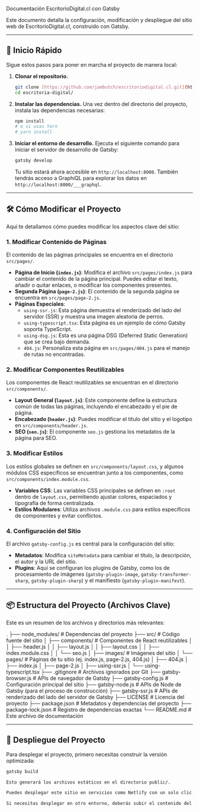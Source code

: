 Documentación EscritorioDigital.cl con Gatsby

Este documento detalla la configuración, modificación y despliegue del sitio web de EscritorioDigital.cl, construido con Gatsby.

---

## 🚀 Inicio Rápido

Sigue estos pasos para poner en marcha el proyecto de manera local:

1.  **Clonar el repositorio.**

    ```bash
    git clone [https://github.com/jambutch/escritoriodigital.cl.git](https://github.com/jambutch/escritoriodigital.cl.git) # [Reemplazar con la URL real del repositorio si es diferente]
    cd escritoria-digital/
    ```

2.  **Instalar las dependencias.**
    Una vez dentro del directorio del proyecto, instala las dependencias necesarias:

    ```bash
    npm install
    # o si usas Yarn
    # yarn install
    ```

3.  **Iniciar el entorno de desarrollo.**
    Ejecuta el siguiente comando para iniciar el servidor de desarrollo de Gatsby:

    ```bash
    gatsby develop
    ```
    Tu sitio estará ahora accesible en `http://localhost:8000`. También tendrás acceso a GraphiQL para explorar los datos en `http://localhost:8000/___graphql`.

---

## 🛠️ Cómo Modificar el Proyecto

Aquí te detallamos cómo puedes modificar los aspectos clave del sitio:

### 1. Modificar Contenido de Páginas

El contenido de las páginas principales se encuentra en el directorio `src/pages/`.

* **Página de Inicio (`index.js`)**: Modifica el archivo `src/pages/index.js` para cambiar el contenido de la página principal. Puedes editar el texto, añadir o quitar enlaces, o modificar los componentes presentes.
* **Segunda Página (`page-2.js`)**: El contenido de la segunda página se encuentra en `src/pages/page-2.js`.
* **Páginas Especiales**:
    * `using-ssr.js`: Esta página demuestra el renderizado del lado del servidor (SSR) y muestra una imagen aleatoria de perros.
    * `using-typescript.tsx`: Esta página es un ejemplo de cómo Gatsby soporta TypeScript.
    * `using-dsg.js`: Esta es una página DSG (Deferred Static Generation) que se crea bajo demanda.
    * `404.js`: Personaliza esta página en `src/pages/404.js` para el manejo de rutas no encontradas.

### 2. Modificar Componentes Reutilizables

Los componentes de React reutilizables se encuentran en el directorio `src/components/`.

* **Layout General (`layout.js`)**: Este componente define la estructura común de todas las páginas, incluyendo el encabezado y el pie de página.
* **Encabezado (`header.js`)**: Puedes modificar el título del sitio y el logotipo en `src/components/header.js`.
* **SEO (`seo.js`)**: El componente `seo.js` gestiona los metadatos de la página para SEO.

### 3. Modificar Estilos

Los estilos globales se definen en `src/components/layout.css`, y algunos módulos CSS específicos se encuentran junto a los componentes, como `src/components/index.module.css`.

* **Variables CSS**: Las variables CSS principales se definen en `:root` dentro de `layout.css`, permitiendo ajustar colores, espaciados y tipografía de forma centralizada.
* **Estilos Modulares**: Utiliza archivos `.module.css` para estilos específicos de componentes y evitar conflictos.

### 4. Configuración del Sitio

El archivo `gatsby-config.js` es central para la configuración del sitio:

* **Metadatos**: Modifica `siteMetadata` para cambiar el título, la descripción, el autor y la URL del sitio.
* **Plugins**: Aquí se configuran los plugins de Gatsby, como los de procesamiento de imágenes (`gatsby-plugin-image`, `gatsby-transformer-sharp`, `gatsby-plugin-sharp`) y el manifiesto (`gatsby-plugin-manifest`).

---

## 📦 Estructura del Proyecto (Archivos Clave)

Este es un resumen de los archivos y directorios más relevantes:

.
├── node_modules/         # Dependencias del proyecto
├── src/                  # Código fuente del sitio
│   ├── components/       # Componentes de React reutilizables
│   │   ├── header.js
│   │   ├── layout.js
│   │   ├── layout.css
│   │   ├── index.module.css
│   │   └── seo.js
│   ├── images/           # Imágenes del sitio
│   └── pages/            # Páginas de tu sitio (ej. index.js, page-2.js, 404.js)
│       ├── 404.js
│       ├── index.js
│       ├── page-2.js
│       ├── using-ssr.js
│       └── using-typescript.tsx
├── .gitignore            # Archivos ignorados por Git
├── gatsby-browser.js     # APIs de navegador de Gatsby
├── gatsby-config.js      # Configuración principal del sitio
├── gatsby-node.js        # APIs de Node de Gatsby (para el proceso de construcción)
├── gatsby-ssr.js         # APIs de renderizado del lado del servidor de Gatsby
├── LICENSE               # Licencia del proyecto
├── package.json          # Metadatos y dependencias del proyecto
├── package-lock.json     # Registro de dependencias exactas
└── README.md             # Este archivo de documentación


---

## 🚀 Despliegue del Proyecto

Para desplegar el proyecto, primero necesitas construir la versión optimizada:

```bash
gatsby build

Esto generará los archivos estáticos en el directorio public/.

Puedes desplegar este sitio en servicios como Netlify con un solo clic:

Si necesitas desplegar en otro entorno, deberás subir el contenido del directorio public/ al servidor de tu elección.
